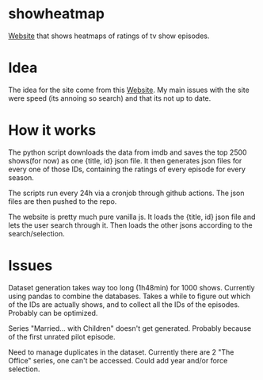 # showheatmap
[Website](https://mokronos.github.io/showheatmap) that shows heatmaps of ratings of tv show episodes.

# Idea
The idea for the site come from this [Website](https://vallandingham.me/seriesheat/#/). My main issues with the site were speed (its annoing so search) and that its not up to date.

# How it works
The python script downloads the data from imdb and saves the top 2500 shows(for now) as one {title, id} json file.
It then generates json files for every one of those IDs, containing the ratings of every episode for every season.

The scripts run every 24h via a cronjob through github actions. The json files are then pushed to the repo.

The website is pretty much pure vanilla js. It loads the {title, id} json file and lets the user search through it. Then loads the other jsons according to the search/selection.

# Issues
Dataset generation takes way too long (1h48min) for 1000 shows. Currently using pandas to combine the databases. Takes a while to figure out which of the IDs are actually shows, and to collect all the IDs of the episodes. Probably can be optimized.

Series "Married... with Children" doesn't get generated.
Probably because of the first unrated pilot episode.

Need to manage duplicates in the dataset. Currently there are 2 "The Office" series, one can't be accessed.
Could add year and/or force selection.
